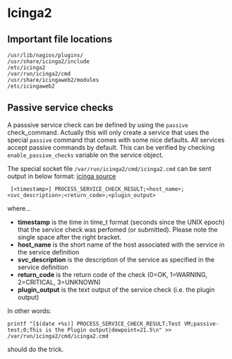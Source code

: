# Icinga2
## Important file locations
```
/usr/lib/nagios/plugins/
/usr/share/icinga2/include
/etc/icinga2
/var/run/icinga2/cmd
/usr/share/icingaweb2/modules
/etc/icingaweb2
```
## Passive service checks
A passsive service check can be defined by using the `passive` check_command.
Actually this will only create a service that uses the special `passive` command
that comes with some nice defaults. All services accept passive commands by
default. This can be verified by checking `enable_passive_checks` variable on
the service object.

The special socket file `/var/run/icinga2/cmd/icinga2.cmd` can be sent output in
below format: [icinga source](https://docs.icinga.com/latest/en/passivechecks.html#servicecheckresults)
```
 [<timestamp>] PROCESS_SERVICE_CHECK_RESULT;<host_name>;<svc_description>;<return_code>;<plugin_output>
```
where...

* __timestamp__ is the time in time_t format (seconds since the UNIX epoch) that the service check was perfomed (or submitted). Please note the single space after the right bracket.
* __host_name__ is the short name of the host associated with the service in the service definition
* __svc_description__ is the description of the service as specified in the service definition
* __return_code__ is the return code of the check (0=OK, 1=WARNING, 2=CRITICAL, 3=UNKNOWN)
* __plugin_output__ is the text output of the service check (i.e. the plugin output)

In other words:
```
printf "[$(date +%s)] PROCESS_SERVICE_CHECK_RESULT;Test VM;passive-test;0;This is the Plugin output|dewpoint=21.5\n" >> /var/run/icinga2/cmd/icinga2.cmd
```
should do the trick.
